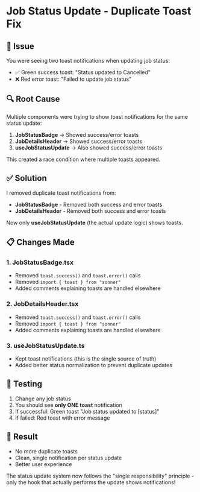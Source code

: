 # Job Status Update - Duplicate Toast Fix

## 🎯 **Issue**
You were seeing two toast notifications when updating job status:
- ✅ Green success toast: "Status updated to Cancelled"
- ❌ Red error toast: "Failed to update job status"

## 🔍 **Root Cause**
Multiple components were trying to show toast notifications for the same status update:

1. **JobStatusBadge** → Showed success/error toasts
2. **JobDetailsHeader** → Showed success/error toasts  
3. **useJobStatusUpdate** → Also showed success/error toasts

This created a race condition where multiple toasts appeared.

## ✅ **Solution**
I removed duplicate toast notifications from:
- **JobStatusBadge** - Removed both success and error toasts
- **JobDetailsHeader** - Removed both success and error toasts

Now only **useJobStatusUpdate** (the actual update logic) shows toasts.

## 📋 **Changes Made**

### 1. JobStatusBadge.tsx
- Removed `toast.success()` and `toast.error()` calls
- Removed `import { toast } from "sonner"`
- Added comments explaining toasts are handled elsewhere

### 2. JobDetailsHeader.tsx  
- Removed `toast.success()` and `toast.error()` calls
- Removed `import { toast } from "sonner"`
- Added comments explaining toasts are handled elsewhere

### 3. useJobStatusUpdate.ts
- Kept toast notifications (this is the single source of truth)
- Added better status normalization to prevent duplicate updates

## 🧪 **Testing**
1. Change any job status
2. You should see **only ONE toast** notification
3. If successful: Green toast "Job status updated to [status]"
4. If failed: Red toast with error message

## 🎯 **Result**
- No more duplicate toasts
- Clean, single notification per status update
- Better user experience

The status update system now follows the "single responsibility" principle - only the hook that actually performs the update shows notifications!